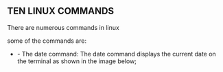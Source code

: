 <h2> TEN LINUX COMMANDS </h2>
<p>There are numerous commands in linux</p>
<p>some of the commands are: </P>
<ul>
  <li>
    - The date command: The date command displays the current date on the terminal as shown in the image below;
    
  </li>
</ul>
